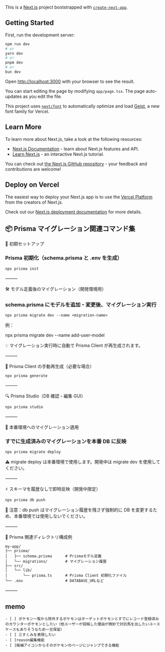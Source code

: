 This is a [Next.js](https://nextjs.org) project bootstrapped with [`create-next-app`](https://nextjs.org/docs/app/api-reference/cli/create-next-app).

## Getting Started

First, run the development server:

```bash
npm run dev
# or
yarn dev
# or
pnpm dev
# or
bun dev
```

Open [http://localhost:3000](http://localhost:3000) with your browser to see the result.

You can start editing the page by modifying `app/page.tsx`. The page auto-updates as you edit the file.

This project uses [`next/font`](https://nextjs.org/docs/app/building-your-application/optimizing/fonts) to automatically optimize and load [Geist](https://vercel.com/font), a new font family for Vercel.

## Learn More

To learn more about Next.js, take a look at the following resources:

- [Next.js Documentation](https://nextjs.org/docs) - learn about Next.js features and API.
- [Learn Next.js](https://nextjs.org/learn) - an interactive Next.js tutorial.

You can check out [the Next.js GitHub repository](https://github.com/vercel/next.js) - your feedback and contributions are welcome!

## Deploy on Vercel

The easiest way to deploy your Next.js app is to use the [Vercel Platform](https://vercel.com/new?utm_medium=default-template&filter=next.js&utm_source=create-next-app&utm_campaign=create-next-app-readme) from the creators of Next.js.

Check out our [Next.js deployment documentation](https://nextjs.org/docs/app/building-your-application/deploying) for more details.

## 📦 Prisma マイグレーション関連コマンド集

🎯 初期セットアップ

### Prisma 初期化（schema.prisma と .env を生成）

```
npx prisma init
```

⸻

🛠 モデル定義後のマイグレーション（開発環境用）

### schema.prisma にモデルを追加・変更後、マイグレーション実行

```
npx prisma migrate dev --name <migration-name>
```

例：

npx prisma migrate dev --name add-user-model

💡 マイグレーション実行時に自動で Prisma Client が再生成されます。

⸻

🧪 Prisma Client の手動再生成（必要な場合）

```
npx prisma generate
```

⸻

🔍 Prisma Studio（DB 確認・編集 GUI）

```
npx prisma studio
```

⸻

🚀 本番環境へのマイグレーション適用

### すでに生成済みのマイグレーションを本番 DB に反映

```
npx prisma migrate deploy
```

⚠️ migrate deploy は本番環境で使用します。開発中は migrate dev を使用してください。

⸻

⚡ スキーマを履歴なしで即時反映（開発中限定）

```
npx prisma db push
```

🛑 注意：db push はマイグレーション履歴を残さず強制的に DB を変更するため、本番環境では使用しないでください。

⸻

📁 Prisma 関連ディレクトリ構成例

```
my-app/
├── prisma/
│   ├── schema.prisma      # Prismaモデル定義
│   └── migrations/        # マイグレーション履歴
├── src/
│   └── lib/
│       └── prisma.ts      # Prisma Client 初期化ファイル
└── .env                   # DATABASE_URLなど
```

⸻

## memo

```
- [ ] ポケモン一覧から除外するポケモンはターゲットポケモンとすでにレコード登録済みのカウンターポケモンとしたい（他ユーザーが投稿した理由が微妙で対抗馬を出したいユースケースもありそうなため一旦保留）
- [ ] 三すくみを表現したい
- [ ]reason編集機能
- [ ]候補アイコンからそのポケモンのページにジャンプできる機能
```
